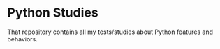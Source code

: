 # Python Studies

That repository contains all my tests/studies about Python features and behaviors.